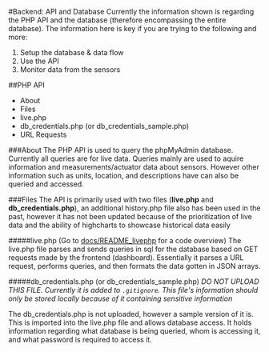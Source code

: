 #Backend: API and Database
Currently the information shown is regarding the PHP API and the database (therefore encompassing the entire database). The information here is key if you are trying to the following and more:
  1. Setup the database & data flow
  2. Use the API
  3. Monitor data from the sensors

##PHP API
* About
* Files
 * live.php
 * db\_credentials.php (or db\_credentials\_sample.php)
* URL Requests

###About
The PHP API is used to query the phpMyAdmin database. Currently all queries are for live data. Queries mainly are used to aquire information and measurements/actuator data about sensors. However other information such as units, location, and descriptions have can also be queried and accessed. 

###Files
The API is primarily used with two files (__live.php__ and __db\_credentials.php__), an additional history.php file also has been used in the past, however it has not been updated because of the prioritization of live data and the ability of highcharts to showcase historical data easily

#####live.php (Go to [docs/README_livephp](./docs/README_livephp.md) for a code overview)
The live.php file parses and sends queries in sql for the database based on GET requests made by the frontend (dashboard). Essentially it parses a URL request, performs queries, and then formats the data gotten in JSON arrays. 

#####db\_credentials.php (or db\_credentials_sample.php)
_DO NOT UPLOAD THIS FILE. Currently it is added to `.gitignore`. This file's information should only be stored locally because of it containing sensitive information_

The db_credentials.php is not uploaded, however a sample version of it is. This is imported into the live.php file and allows database access. It holds information regarding what database is being queried, whom is accessing it, and what password is required to access it.
